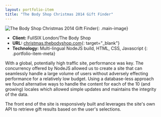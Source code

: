 ```yaml
---
layout: portfolio-item
title: "The Body Shop Christmas 2014 Gift Finder"
---
```


![The Body Shop Christmas 2014 Gift Finder](/assets/images/portfolio/the-body-shop-christmas-2014/the-body-shop-christmas-2014-large.png){: .main-image}

- **Client:** FullSIX London/The Body Shop
- **URL:** [christmas.thebodyshop.com](http://christmas.thebodyshop.com/){: target="_blank"}
- **Technology:** Multi-lingual NodeJS build, HTML, CSS, Javascript
{: .portfolio-item-meta}

With a global, potentially high traffic site, performance was key. The concurrency offered by NodeJS allowed us to create a site that can seamlessly handle a large volume of users without adversely effecting performance for a relatively low budget. Using a database-less approach we found alternative ways to handle the content for each of the 10 (and growing) locales which allowed simple updates and maintains the integrity of the data.

The front end of the site is responsively built and leverages the site's own API to retrieve gift results based on the user's selections.
